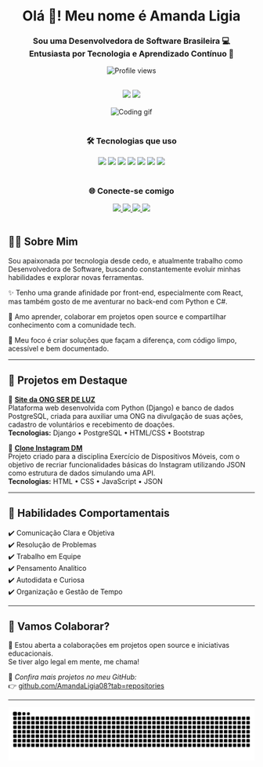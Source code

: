 <!-- Boas-vindas -->
<h1 align="center">Olá 👋! Meu nome é Amanda Ligia</h1>
<h3 align="center">Sou uma Desenvolvedora de Software Brasileira 💻<br>Entusiasta por Tecnologia e Aprendizado Contínuo 🚀</h3>

<!-- Badge de visitas -->
<p align="center">
  <img src="https://komarev.com/ghpvc/?username=AmandaLigia08&style=flat-square&color=purple" alt="Profile views" />
</p>

<br>

<!-- GitHub Stats -->
<div align="center">
  <img src="https://github-readme-stats.vercel.app/api?username=AmandaLigia08&show_icons=true&theme=dracula&count_private=true&hide_border=false" height="150" />
  <img src="https://github-readme-stats.vercel.app/api/top-langs?username=AmandaLigia08&layout=compact&langs_count=5&theme=dracula&hide_border=false" height="150" />
</div>

<br>

<!-- Gif divertido -->
<div align="center">
  <img src="https://i.imgflip.com/65efzo.gif" height="150" alt="Coding gif" />
</div>

<br>

<!-- Tech stack -->
<h3 align="center">🛠️ Tecnologias que uso</h3>
<div align="center">
  <img src="https://cdn.jsdelivr.net/gh/devicons/devicon/icons/javascript/javascript-original.svg" height="40" />
  <img src="https://cdn.jsdelivr.net/gh/devicons/devicon/icons/typescript/typescript-original.svg" height="40" />
  <img src="https://cdn.jsdelivr.net/gh/devicons/devicon/icons/react/react-original.svg" height="40" />
  <img src="https://cdn.jsdelivr.net/gh/devicons/devicon/icons/html5/html5-original.svg" height="40" />
  <img src="https://cdn.jsdelivr.net/gh/devicons/devicon/icons/css3/css3-original.svg" height="40" />
  <img src="https://cdn.jsdelivr.net/gh/devicons/devicon/icons/python/python-original.svg" height="40" />
  <img src="https://cdn.jsdelivr.net/gh/devicons/devicon/icons/csharp/csharp-original.svg" height="40" />
</div>

<br>

<!-- Redes sociais -->
<h3 align="center">🌐 Conecte-se comigo</h3>
<div align="center">
  <a href="https://www.instagram.com/amandaligia1/" target="_blank">
    <img src="https://img.shields.io/static/v1?message=Instagram&logo=instagram&label=&color=E4405F&logoColor=white&labelColor=&style=for-the-badge" height="35" />
  </a>
  <a href="https://discord.com/users/amandaligia08" target="_blank">
    <img src="https://img.shields.io/static/v1?message=Discord&logo=discord&label=&color=7289DA&logoColor=white&labelColor=&style=for-the-badge" height="35" />
  </a>
  <a href="mailto:amandaligia08@gmail.com" target="_blank">
    <img src="https://img.shields.io/static/v1?message=Gmail&logo=gmail&label=&color=D14836&logoColor=white&labelColor=&style=for-the-badge" height="35" />
  </a>
  <a href="https://www.linkedin.com/in/amanda-ligia-ti/" target="_blank">
    <img src="https://img.shields.io/static/v1?message=LinkedIn&logo=linkedin&label=&color=0077B5&logoColor=white&labelColor=&style=for-the-badge" height="35" />
  </a>
</div>

<br>

<!-- Sobre mim -->
## 👩‍💻 Sobre Mim

Sou apaixonada por tecnologia desde cedo, e atualmente trabalho como Desenvolvedora de Software, buscando constantemente evoluir minhas habilidades e explorar novas ferramentas.

✨ Tenho uma grande afinidade por front-end, especialmente com React, mas também gosto de me aventurar no back-end com Python e C#.

🚀 Amo aprender, colaborar em projetos open source e compartilhar conhecimento com a comunidade tech.

🎯 Meu foco é criar soluções que façam a diferença, com código limpo, acessível e bem documentado.

---

<!-- Projetos -->
## 💼 Projetos em Destaque

🔹 [**Site da ONG SER DE LUZ**](https://github.com/AmandaLigia08/ser_de_luz.git)  
Plataforma web desenvolvida com Python (Django) e banco de dados PostgreSQL, criada para auxiliar uma ONG na divulgação de suas ações, cadastro de voluntários e recebimento de doações.  
**Tecnologias:** Django • PostgreSQL • HTML/CSS • Bootstrap

🔹 [**Clone Instagram DM**](https://github.com/AmandaLigia08/CloneInstagramDM.git)  
Projeto criado para a disciplina Exercício de Dispositivos Móveis, com o objetivo de recriar funcionalidades básicas do Instagram utilizando JSON como estrutura de dados simulando uma API.  
**Tecnologias:** HTML • CSS • JavaScript • JSON

---

## 🧠 Habilidades Comportamentais

✔️ Comunicação Clara e Objetiva  
✔️ Resolução de Problemas  
✔️ Trabalho em Equipe  
✔️ Pensamento Analítico  
✔️ Autodidata e Curiosa  
✔️ Organização e Gestão de Tempo

---

## 🤝 Vamos Colaborar?

🚀 Estou aberta a colaborações em projetos open source e iniciativas educacionais.  
Se tiver algo legal em mente, me chama!

📌 *Confira mais projetos no meu GitHub:*  
👉 [github.com/AmandaLigia08?tab=repositories](https://github.com/AmandaLigia08?tab=repositories)

---

<!-- Snake animation -->
<div align="center">
<img src="https://raw.githubusercontent.com/AmandaLigia08/AmandaLigia08/output/snake.svg" alt="Snake animation" />
</div>

